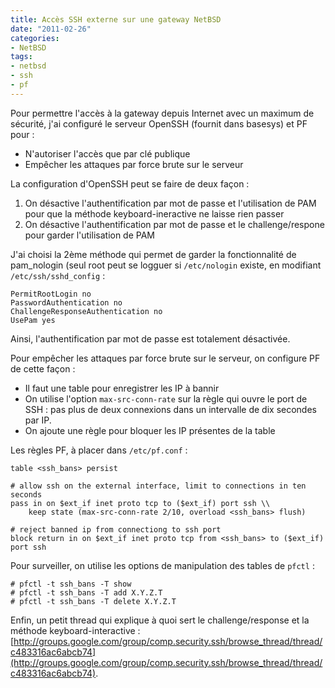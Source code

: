 ```yaml
---
title: Accès SSH externe sur une gateway NetBSD
date: "2011-02-26"
categories:
- NetBSD
tags:
- netbsd
- ssh
- pf
---
```


Pour permettre l'accès à la gateway depuis Internet avec un maximum de
sécurité, j'ai configuré le serveur OpenSSH (fournit dans basesys) et PF
pour :

-   N'autoriser l'accès que par clé publique
-   Empêcher les attaques par force brute sur le serveur

La configuration d'OpenSSH peut se faire de deux façon :

1.  On désactive l'authentification par mot de passe et l'utilisation de
    PAM pour que la méthode keyboard-ineractive ne laisse rien passer
2.  On désactive l'authentification par mot de passe et le
    challenge/respone pour garder l'utilisation de PAM

J'ai choisi la 2ème méthode qui permet de garder la fonctionnalité de
pam\_nologin (seul root peut se logguer si `/etc/nologin` existe, en
modifiant `/etc/ssh/sshd_config` :

    
    PermitRootLogin no
    PasswordAuthentication no
    ChallengeResponseAuthentication no
    UsePam yes
    

Ainsi, l'authentification par mot de passe est totalement désactivée.

Pour empêcher les attaques par force brute sur le serveur, on configure
PF de cette façon :

-   Il faut une table pour enregistrer les IP à bannir
-   On utilise l'option `max-src-conn-rate` sur la règle qui ouvre le
    port de SSH : pas plus de deux connexions dans un intervalle de dix
    secondes par IP.
-   On ajoute une règle pour bloquer les IP présentes de la table

Les règles PF, à placer dans `/etc/pf.conf` :

    
    table <ssh_bans> persist
    
    # allow ssh on the external interface, limit to connections in ten seconds
    pass in on $ext_if inet proto tcp to ($ext_if) port ssh \\
        keep state (max-src-conn-rate 2/10, overload <ssh_bans> flush)
    
    # reject banned ip from connectiong to ssh port
    block return in on $ext_if inet proto tcp from <ssh_bans> to ($ext_if) port ssh
    

Pour surveiller, on utilise les options de manipulation des tables de
`pfctl` :

    
    # pfctl -t ssh_bans -T show
    # pfctl -t ssh_bans -T add X.Y.Z.T
    # pfctl -t ssh_bans -T delete X.Y.Z.T
    

Enfin, un petit thread qui explique à quoi sert le challenge/response et la méthode keyboard-interactive : [http://groups.google.com/group/comp.security.ssh/browse_thread/thread/c483316ac6abcb74](http://groups.google.com/group/comp.security.ssh/browse_thread/thread/c483316ac6abcb74).
